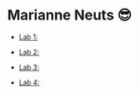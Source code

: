 # Marianne Neuts 😎

* [Lab 1:](https://github.com/marianneneuts/2imd-webtechadvanced-portfolio/tree/main/lab1)

* [Lab 2:](https://github.com/marianneneuts/2imd-webtechadvanced-portfolio/tree/main/lab2)

* [Lab 3:](https://github.com/marianneneuts/2imd-webtechadvanced-portfolio/tree/main/lab3)

* [Lab 4:](https://github.com/marianneneuts/2imd-webtechadvanced-portfolio/tree/main/lab4)
